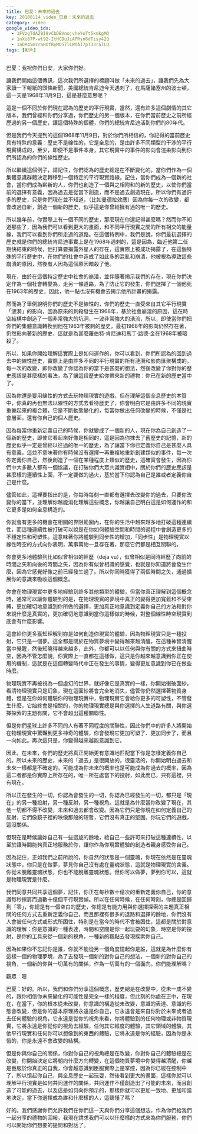 ```yaml
---
title: 巴夏：未來的過去
key: 20180114_video_巴夏：未來的過去
category: video
google_video_ids:
  - 1FVzgTdAZ9I8vCbDBVnojvheYoTt5kmkgMQ
  - 1nXu87P-wt92-ItHCDuJiAPRsn6dTisy42Q
  - 1aOR45mzraHOfByMD57lLWOAI7pT33ralLQ
tags: [影片]
---
```


巴夏：我祝你們日安，大家你們好。

讓我們開始這個傳訊，這次我們所選擇的標題叫做「未來的過去」，讓我們先為大家讀一下報紙的頭條新聞，美國總統肯尼迪今天遇刺了，在馬薩諸塞州的波士頓，這一天是1968年11月9日，這是甚麼意思呢？

這是一個不同於你們現在認為的歷史的平行現實，當然，還有許多這個劇情的其它版本，我們曾經和你們分享過，你們歷史的另一個版本，在你們當前歷史之前所經歷過的另一個歷史，讓這個特殊的個體，你們的總統肯尼迪活到你們的80年代。

但是我們今天提到的這個1968年11月9日，對於你們所相信的，你記得的當前歷史具有特殊的意義：歷史不是線性的，它是全息的，是由許多不同類型的干涉的平行現實構成的，至少，即便不是事件本身，其它現實中的事件的影向會渲染影向到你們所認為的你們的線性歷史。

所以繼續這個例子，請記住，你們認為的歷史總是在不斷變化的，當你們作為一個集體意識群體決定轉移到一個特定的平行現實路線，記住，當你們成為一個新的社會，當你們成為嶄新的人，你們也創造了一個與之相附和的新的歷史，以使你們當前的選擇有意義，因為過去是從當下創造，而不是過去創造現在。所以你們有過許多的歷史，只是你們現在並不知道，（比如曼德拉效應）因為你每一次的改變，都會改過自新，創造一個新的歷史，似乎這是你曾經擁有過的唯一的歷史。

所以幾年前，你實際上有一個不同的歷史，那麼現在你還記得甚麼嗎？然而你不知道那些了，因為我們可以看到更大的畫面，和不同平行現實之間的所有相交的能量線，我們可以看到你們所走過的道路。在這個特例中，我們是說，你們最初選擇的歷史就是你們的總統肯尼迪事實上是在1968年遇刺的，這是因為，臨近他第二任期快結束的時候，他打算要揭露外星人的存在，這實際上被成功揭露了，在這個特殊的平行歷史中，在你們的社會中造成了如此多的混亂和崩潰，他被視為導致這些崩潰的原因，然後有人因為這個原因暗殺了他。

現在，由於在這個特定歷史中社會的崩潰，並伴隨著揭示我們的存在，現在你們決定作為一個社會轉變為，走另一條道路，為了防止它的發生，你們選擇了一個他死在1963年的歷史，因此，他一點也沒有機會去揭示他所計畫的揭露。

然而為了舉例說明你們的歷史不是線性的，你們的歷史一直受來自其它平行現實「漣漪」的影向，因為原來的刺殺發生在1968年，基於社會崩潰的原因，這在時空結構中創造了一個非常強大的坑洞，一波非常強大的湧流，所以，即使當你們把你們的集體意識轉換到他在1963年被刺的歷史，最初1968年的影向仍然存在著，仍然影向著新的歷史，這就是為甚麼羅伯特‧肯尼迪和馬丁‧路德‧金在1968年被暗殺了。

所以，如果你開始理解這實際上是如何運作的，你可以看到，你們所認為的回到過去中的線性歷史，實際上是由許多不同的平行現實的所有漣漪和影向匯聚構成的，每一次的改變，即你改變了你認為你的當下是甚麼的想法，然後改變了你對你的歷史應該是甚麼樣的看法，為了讓這段歷史給你帶來新的禮物：你已在新的歷史當中了。

因為你還是要用線性的方式去玩物理現實的遊戲，但在理解這個全息歷史的本質中，你真的再也無法以線性的方式去看待歷史了，你會明白它是由許多不同的現實重曡起來的複合體，它是不斷動態變化的，每當你做出任何改變的時候，不僅是社會層面，還有你自己的個人歷史。

因為每當你重新定義自己的時候，你就變成了一個新的人，現在你為自己創造了一個新的歷史，即使它看起來好像是相同的，這是因為你抹去了舊歷史的記憶，新的歷史似乎一定是曾經以往過的唯一的歷史，為了讓當下你已定義你自己是甚麼人具有意義，這並不意味著你有時候沒有選擇一再重複地重新創建類似的事件，每一次你定義你自己，然後創造了一個在某種程度上類似的歷史，這確實會發生，因為你們中大多數人都有一個協議，在打破你們大眾共識實相中，關於你們的歷史應該是甚麼樣的連續性上面，不一定要做的過火，基於當下你認為自己是誰或者定義你自己是什麼。

儘管如此，這裡要指出的是，你每時每刻一直都有選擇去改變你的過去，只要你改變你的當下，並理解你越能消化理解這些概念，你越讓自己明白這是如何運作的和它更多是如何全息構造的。

你就會有更多的機會在相關的界限範圍內，在你的生活中越來越多地打破這種連續性，而這種連續性被打破可以說是在你如何體驗空間和時間的過程中會創造更多的不穩定性和可塑性。這意味著你將體驗到同步性的增加，「同步性」是物理現實以線性時空的方式向你表明，萬事萬物一旦存在著，那麼它們都是相互關聯的。

你會更多地體驗到比如似曾相似的經歷（deja vu），似曾相似是同時經歷了向前的時間之矢和向後的時間之矢，因為你有似曾相識的感覺，也就是你知道將會發生什麼，因為它感覺好像之前已經發生過了。所以你同時獲得了兩個時間之矢，通過擴展你的意識來吸收這個概念。

你會在物理現實中更多地經驗到許多其他類型的體驗，但當你真正理解到這個概念時，通常可以讓你體驗到的是，在物理現實的夢境中真正的變得更加寬鬆和不受束縛，更加確切地意識到你所做的選擇，更加真正地意識到定義你自己的方法和對你來說什麼是真實的，更加確切地意識到當你這樣做的時候，對整個線性時空現實到底會有什麼影響。

這會給你更多獲知理解到妳是如何創造你現實的體驗，因為物理現實只是一種投射，它只是一個夢。這全都是關於在物質夢境中變得越來越清醒，在這種神智清醒當中覺醒，然後知曉得越來越多，此外，你都可以以任何與你有關的方式來扭曲時空，因為不管怎麼說，你實際上一直都在這樣做，這只是你越來越意識到你正在使用的機制，這就是在這個轉變時代中正在發生的事情，變得更加意識到你已在做些時麼。

物理現實不再被視為一個虛幻的世界，就好像它是真實的一樣，你開始衝破面紗，看清物理現實只是幻象，現在這面紗將會完全地消失，儘管你仍然選擇著物質身體，但是在你如何體驗你的物理現實中，物理現實它會給你更多的可塑性，不管發生什麼，它始終會是相關的，你的物理現實總是與你選擇的人生道路有關，與你選擇探索的主題有關，它不會超出這種關聯性。

但是你們星球上許多不同的人有著不同程度的關聯性，因此你們中的許多人將開始在物理現實中驚豔到更多神奇的體驗，你會發現它更加可塑了、更加同步了，而且一向如此。再次這只是，你變得越來越能意識到它。

因此，在未來，你們的歷史將真正開始更有意識地匹配當下你是怎樣定義你自己的。所以未來的歷史，未來的「過去」是很開放的，很靈活的，你開始明白過去和未來一樣都是不確定的，可能成為你未來的概率也是可能成為你過去的概率，因為這二者都是你實際上所存在的，唯一所在處當下的投射，如此而已，只有這裡，只有現在。

所以正在發生的一切，你認為會發生的一切，你認為已經發生的一切，都只是「現在」的另一種投射，另一種反射，另一種視角。這就是為什麼當你改變了現在，其他一切都不得不改變，未來和過去都會改變。因為它們只是你現在如何定義自己的反射，它們像鏡子裡的映像那般的短暫，它們沒有真正的堅固。你玩它們的遊戲，這沒關係。

但現在是時候讓妳自己有一些迴旋的餘地，給自己一些許可來打破這種連續性，以至於讓時間能夠真正地服務於你，讓你作為你現實體驗的創造者親身感受你自己。

因為記住，正如我們之前所說的，你自然的狀態是一個靈魂，你現在依然是在靈魂狀態中，你只是在做夢，夢見你自己沒有處在靈魂狀態，這就是物理現實的含義。你從未脫離靈魂狀態，你也不能脫離靈魂狀態。但你可以做夢，夢到你可以，這就是物理現實是什麼。

我們同意共同共享這個夢，記住，你正在每秒數十億次的重新定義你自己，你的意識每秒擦肩而過數十億個平行現實幀。所以在任何時候，在任何時刻，你總是回歸到「零」，你總是有一個空白的歷史，你總是有能力用與你選擇探索的主題真正相關的任何方式去重新定義你自己，而且那裡有很多的退路和選擇的餘地，你們沒有人會被任何方式或形式所困住，特別是在當今的時代不會被困住，這都是關於對意識的理解：你是意識的一種表達，時間和空間是你一起玩耍的幻象，時空是你的投射，是你的工具來從一個新的視角，一種新的觀點去發現探索你自己。

因為如果你不忘記你是誰，你就不能從另一個角度憶起你是誰，這就是為什麼你有這樣一個的物理夢境，為了去發現一個新的對你自己的想法，一個新的對你自己的視角，一個新的你與一切萬有的關係，作為一切萬有的一個面向。你們能理解嗎？

觀眾：嗯

巴夏：好的。所以，我們和你們分享這個概念，歷史總是在改變中，從未一成不變的，跟你相信你未來變化的可能性是完全一樣的程度，但此刻的你處在正中，在現在，在當下，你的根本從未改變，你意識的構造從未改變，意識的表達、意識的形態會改變，但是你的基本原理將永遠是你自己，它永遠會是來自你對於未來或者過去任何體驗的視角，它永遠是從你的視角來看，你將體驗到的任何物理或非物質現實，它將永遠是你從你的視角去經驗，任何其它維度的體驗，其它領域的體驗，其他平行現實和任何你可以想像到的東西的體驗，它將永遠是你的經驗，因為你是永恆的，你是永遠不會改變的結構。

但是你與你自己的關係，你對你自己的視角總是在改變，你對你自己的體驗總是在改變，你開始決定它將朝向什麼方向轉變，在這個物質夢境中你變得越清醒，你越是臣服於你真正的自我，你會越意識到臣服實際上是掌控，因為你已經在控制中了，所以憶起你自己，與全息歷史一起玩耍，然後看到更大的畫面，這樣你就可以理解平行現實是如何共同運作的關係，共同運作不僅創造出了可能的未來，而且創造了可能的過去，以及這是如何向你預示的，那樣你就可以更加一致地、更加和諧地決定，當下你選擇成為誰和什麼樣的人，這聽懂了嗎？

好的。我們感謝你們允許我們在你們這一天與你們分享這個想法，作為你們給我們一起分享的禮物的回報，我現在請求我們可以以什麼樣的方式來為你們服務，你們可以開始你們想要的提問和對話了。
